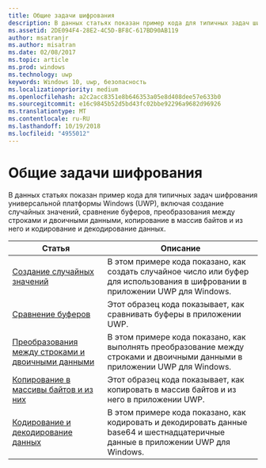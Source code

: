```yaml
---
title: Общие задачи шифрования
description: В данных статьях показан пример кода для типичных задач шифрования универсальной платформы Windows (UWP), включая создание случайных значений, сравнение буферов, преобразования между строками и двоичными данными, копирование в массив байтов и из него и кодирование и декодирование данных.
ms.assetid: 2DE094F4-28E2-4C5D-BF8C-617BD90AB119
author: msatranjr
ms.author: misatran
ms.date: 02/08/2017
ms.topic: article
ms.prod: windows
ms.technology: uwp
keywords: Windows 10, uwp, безопасность
ms.localizationpriority: medium
ms.openlocfilehash: a2c2acc8351e8b646353a05e8d408dee57e633b0
ms.sourcegitcommit: e16c9845b52d5bd43fc02bbe92296a9682d96926
ms.translationtype: MT
ms.contentlocale: ru-RU
ms.lasthandoff: 10/19/2018
ms.locfileid: "4955012"
---
```

# <a name="common-cryptography-tasks"></a>Общие задачи шифрования

В данных статьях показан пример кода для типичных задач шифрования универсальной платформы Windows (UWP), включая создание случайных значений, сравнение буферов, преобразования между строками и двоичными данными, копирование в массив байтов и из него и кодирование и декодирование данных.

| Статья                                                                                 | Описание                                                                                            |
|---------------------------------------------------------------------------------------|--------------------------------------------------------------------------------------------------------|
| [Создание случайных значений](create-random-numbers.md)                                     | В этом примере кода показано, как создать случайное число или буфер для использования в шифровании в приложении UWP для Windows. |
| [Сравнение буферов](compare-buffers.md)                                                 | Этот образец кода показывает, как сравнивать буферы в приложении UWP.                                          |
| [Преобразования между строками и двоичными данными](convert-between-strings-and-binary-data.md) | В этом примере кода показано, как выполнять преобразование между строками и двоичными данными в приложении UWP для Windows.                  |
| [Копирование в массивы байтов и из них](copy-to-and-from-byte-arrays.md)                       | Этот образец кода показывает, как копировать в массив байтов и из него в приложении UWP.                             |
| [Кодирование и декодирование данных](encode-and-decode-data.md)                                   | В этом примере кода показано, как кодировать и декодировать данные base64 и шестнадцатеричные данные в приложении UWP для Windows.            |

